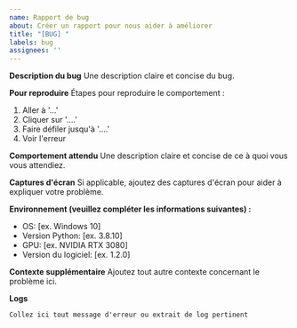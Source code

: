 ```yaml
---
name: Rapport de bug
about: Créer un rapport pour nous aider à améliorer
title: "[BUG] "
labels: bug
assignees: ''
---
```


**Description du bug**
Une description claire et concise du bug.

**Pour reproduire**
Étapes pour reproduire le comportement :
1. Aller à '...'
2. Cliquer sur '....'
3. Faire défiler jusqu'à '....'
4. Voir l'erreur

**Comportement attendu**
Une description claire et concise de ce à quoi vous vous attendiez.

**Captures d'écran**
Si applicable, ajoutez des captures d'écran pour aider à expliquer votre problème.

**Environnement (veuillez compléter les informations suivantes) :**
 - OS: [ex. Windows 10]
 - Version Python: [ex. 3.8.10]
 - GPU: [ex. NVIDIA RTX 3080]
 - Version du logiciel: [ex. 1.2.0]

**Contexte supplémentaire**
Ajoutez tout autre contexte concernant le problème ici.

**Logs**
```
Collez ici tout message d'erreur ou extrait de log pertinent
``` 